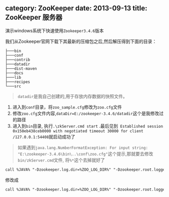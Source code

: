 category: ZooKeeper
date: 2013-09-13
title: ZooKeeper 服务器
---
演示windows系统下快速使用`Zookeeper3.4.6`版本

我们从Zookeeper官网下载下其最新的压缩包之后,然后解压得到下面的目录：
```shell
├───bin
├───conf
├───contrib
├───datadir
├───dist-maven
├───docs
├───lib
├───recipes
└───src
```
> `datadir`是我自己创建的,用于存放内存数据的快照文件。

1. 进入到`conf`目录，将`zoo_sample.cfg`修改为`zoo.cfg`文件
2. 修改`zoo.cfg`文件内容,`dataDir=E:/zookeeper-3.4.6/datadir`这个是我修改过的路径
3. 进入到`bin`目录, 执行`.\zkServer.cmd start` .最后见到` Established session 0x150eb438ceb0000 with negotiated timeout 30000 for client /127.0.0.1:54408`就启动成功了

> 如果遇到`java.lang.NumberFormatException: For input string: "E:\zookeeper-3.4.6\bin\..\conf\zoo.cfg"`这个提示,那就要去修改`bin/zkServer.cmd`文件, 将`%*`这个去掉就好了

```xml
call %JAVA% "-Dzookeeper.log.dir=%ZOO_LOG_DIR%" "-Dzookeeper.root.logger=%ZOO_LOG4J_PROP%" -cp "%CLASSPATH%" %ZOOMAIN% "%ZOOCFG%" %*
```
修改成
```xml
call %JAVA% "-Dzookeeper.log.dir=%ZOO_LOG_DIR%" "-Dzookeeper.root.logger=%ZOO_LOG4J_PROP%" -cp "%CLASSPATH%" %ZOOMAIN% "%ZOOCFG%"
```